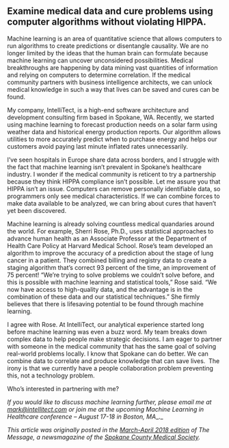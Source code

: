 

## Examine medical data and cure problems using computer algorithms without violating HIPPA.



Machine learning is an area of quantitative science that allows computers to run algorithms to create predictions or disentangle causality. We are no longer limited by the ideas that the human brain can formulate because machine learning can uncover unconsidered possibilities. Medical breakthroughs are happening by data mining vast quantities of information and relying on computers to determine correlation. If the medical community partners with business intelligence architects, we can unlock medical knowledge in such a way that lives can be saved and cures can be found.

My company, IntelliTect, is a high-end software architecture and development consulting firm based in Spokane, WA. Recently, we started using machine learning to forecast production needs on a solar farm using weather data and historical energy production reports. Our algorithm allows utilities to more accurately predict when to purchase energy and helps our customers avoid paying last minute inflated rates unnecessarily.

I’ve seen hospitals in Europe share data across borders, and I struggle with the fact that machine learning isn’t prevalent in Spokane’s healthcare industry. I wonder if the medical community is reticent to try a partnership because they think HIPPA compliance isn’t possible. Let me assure you that HIPPA isn’t an issue. Computers can remove personally identifiable data, so programmers only see medical characteristics. If we can combine forces to make data available to be analyzed, we can bring about cures that haven’t yet been discovered.

Machine learning is already solving countless medical quandaries around the world. For example, Sherri Rose, Ph.D., uses statistical approaches to advance human health as an Associate Professor at the Department of Health Care Policy at Harvard Medical School. Rose’s team developed an algorithm to improve the accuracy of a prediction about the stage of lung cancer in a patient. They combined billing and registry data to create a staging algorithm that’s correct 93 percent of the time, an improvement of 75 percent! “We’re trying to solve problems we couldn’t solve before, and this is possible with machine learning and statistical tools,” Rose said. “We now have access to high-quality data, and the advantage is in the combination of these data and our statistical techniques.” She firmly believes that there is lifesaving potential to be found through machine learning.

I agree with Rose. At IntelliTect, our analytical experience started long before machine learning was even a buzz word. My team breaks down complex data to help people make strategic decisions. I am eager to partner with someone in the medical community that has the same goal of solving real-world problems locally. I know that Spokane can do better. We can combine data to correlate and produce knowledge that can save lives.  The irony is that we currently have a people collaboration problem preventing this, not a technology problem.

Who’s interested in partnering with me?

_If you would like to discuss machine learning further, please email me at_ [_mark@intellitect.com_](mailto:mark@intellitect.com) _or join me at the upcoming Machine Learning in Healthcare conference – August 17-18 in Boston, MA__._

_This article was originally posted in the [March-April 2018 edition](https://growthzonesitesprod.azureedge.nethttps://intellitect.com/wp-content/uploads/sites/1680/2020/07/The_Message_March_April_2018.pdf) of The Message, a newsmagazine of the [Spokane County Medical Society](https://www.spcms.org/)._
